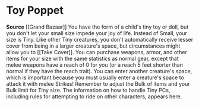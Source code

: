 ﻿---
id: '190'
name: Toy Poppet
rarity: Common
source: '[[DATABASE/source/Grand Bazaar|Grand Bazaar]]'
trait: null
type: Heritage

---
# Toy Poppet

**Source** [[Grand Bazaar]]
You have the form of a child's tiny toy or doll, but you don't let your small size impede your joy of life. Instead of Small, your size is Tiny. Like other Tiny creatures, you don't automatically receive lesser cover from being in a larger creature's space, but circumstances might allow you to [[Take Cover]]. You can purchase weapons, armor, and other items for your size with the same statistics as normal gear, except that melee weapons have a reach of 0 for you (or a reach 5 feet shorter than normal if they have the reach trait). You can enter another creature's space, which is important because you must usually enter a creature's space to attack it with melee Strikes! Remember to adjust the Bulk of items and your Bulk limit for Tiny size. The information on how to handle Tiny PCs, including rules for attempting to ride on other characters, appears here.